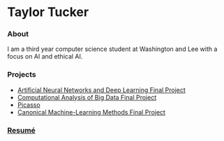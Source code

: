 # Taylor Tucker
### About

I am a third year computer science student at Washington and Lee with a focus on AI and ethical AI.

### Projects

- [Artificial Neural Networks and Deep Learning Final Project](ANN-Final-Project)
- [Computational Analysis of Big Data Final Project](Big-Data-Final-Project)
- [Picasso](Picasso)
- [Canonical Machine-Learning Methods Final Project](final_project)


### [Resumé](google.com)
